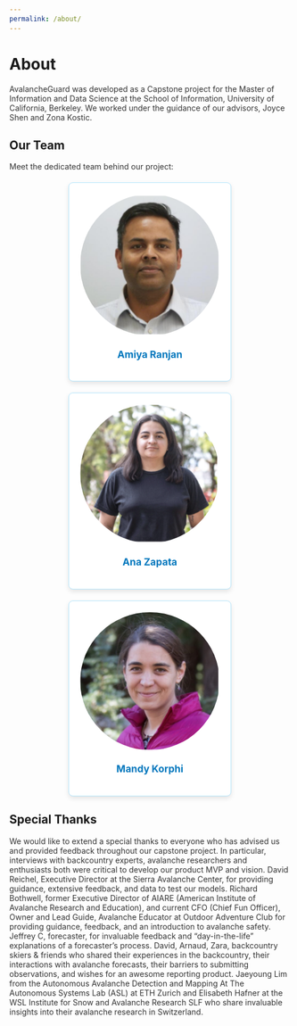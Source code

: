 ```yaml
---
permalink: /about/
---
```


# About

AvalancheGuard was developed as a Capstone project for the Master of Information and Data Science at the School of Information, University of California, Berkeley. We worked under the guidance of our advisors, Joyce Shen and Zona Kostic.

## Our Team

Meet the dedicated team behind our project:

<div class="team-container">
    <div class="team-member">
        <img src="https://raw.githubusercontent.com/AnaZapataG/avalanche-guard/master/assets/img/amiya.png" class="team-photo" alt="Amiya Ranjan">
        <h3>Amiya Ranjan</h3>
    </div>
    <div class="team-member">
        <img src="https://raw.githubusercontent.com/AnaZapataG/avalanche-guard/master/assets/img/ana.png" class="team-photo" alt="Ana Zapata">
        <h3>Ana Zapata</h3>
    </div>
    <div class="team-member">
        <img src="https://raw.githubusercontent.com/AnaZapataG/avalanche-guard/master/assets/img/mandy.png" class="team-photo" alt="Mandy Korphi">
        <h3>Mandy Korphi</h3>
    </div>
</div>

<style>
    .team-container {
        display: flex;
        justify-content: space-around;
        flex-wrap: wrap;
        gap: 20px;
        margin-top: 20px;
    }
    .team-member {
        background-color: #ffffff;
        border: 1px solid #b3e5fc;
        padding: 20px;
        border-radius: 8px;
        text-align: center;
        box-shadow: 0 4px 8px rgba(0, 0, 0, 0.1);
        width: 250px;
    }
    .team-photo {
        width: 100%;
        height: auto;
        border-radius: 50%;
        margin-bottom: 10px;
    }
    h3 {
        margin-top: 10px;
        font-size: 1.25em;
        color: #0277bd;
    }
    p {
        font-size: 1em;
        color: #333;
    }
</style>


## Special Thanks

We would like to extend a special thanks to everyone who has advised us and provided feedback throughout our capstone project. In particular, interviews with backcountry experts, avalanche researchers and enthusiasts both were critical to develop our product MVP and vision.
David Reichel, Executive Director at the Sierra Avalanche Center, for providing guidance, extensive feedback, and data to test our models.
Richard Bothwell, former Executive Director of AIARE (American Institute of Avalanche Research and Education), and current CFO (Chief Fun Officer), Owner and Lead Guide, Avalanche Educator at Outdoor Adventure Club for providing guidance, feedback, and an introduction to avalanche safety.
Jeffrey C, forecaster, for invaluable feedback and “day-in-the-life” explanations of a forecaster’s process.
David, Arnaud, Zara, backcountry skiers & friends who shared their experiences in the backcountry, their interactions with avalanche forecasts, their barriers to submitting observations, and wishes for an awesome reporting product.
Jaeyoung Lim from the Autonomous Avalanche Detection and Mapping At The Autonomous Systems Lab (ASL) at ETH Zurich and Elisabeth Hafner at the WSL Institute for Snow and Avalanche Research SLF who share invaluable insights into their avalanche research in Switzerland.
 
